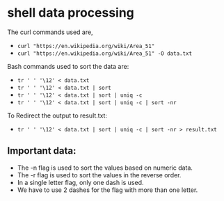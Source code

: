 # shell data processing

The curl commands used are,
- ```curl "https://en.wikipedia.org/wiki/Area_51"```
- ```curl "https://en.wikipedia.org/wiki/Area_51" -O data.txt```

Bash commands used to sort the data are:
- ```tr ' ' '\12' < data.txt```
- ```tr ' ' '\12' < data.txt | sort```
- ```tr ' ' '\12' < data.txt | sort | uniq -c```
- ```tr ' ' '\12' < data.txt | sort | uniq -c | sort -nr```

To Redirect the output to result.txt:
- ```tr ' ' '\12' < data.txt | sort | uniq -c | sort -nr > result.txt```

## Important data:
- The -n flag is used to sort the values based on numeric data.
- The -r flag is used to sort the values in the reverse order.
- In a single letter flag, only one dash is used.
- We have to use 2 dashes for the flag with more than one letter.


